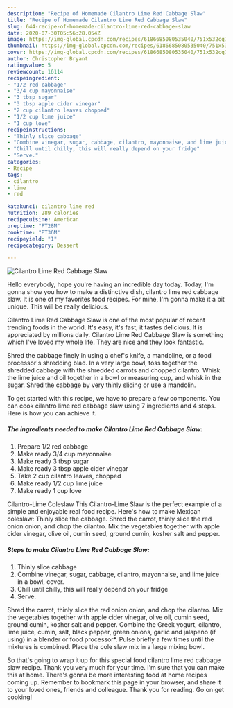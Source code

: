 ```yaml
---
description: "Recipe of Homemade Cilantro Lime Red Cabbage Slaw"
title: "Recipe of Homemade Cilantro Lime Red Cabbage Slaw"
slug: 644-recipe-of-homemade-cilantro-lime-red-cabbage-slaw
date: 2020-07-30T05:56:28.054Z
image: https://img-global.cpcdn.com/recipes/6186685080535040/751x532cq70/cilantro-lime-red-cabbage-slaw-recipe-main-photo.jpg
thumbnail: https://img-global.cpcdn.com/recipes/6186685080535040/751x532cq70/cilantro-lime-red-cabbage-slaw-recipe-main-photo.jpg
cover: https://img-global.cpcdn.com/recipes/6186685080535040/751x532cq70/cilantro-lime-red-cabbage-slaw-recipe-main-photo.jpg
author: Christopher Bryant
ratingvalue: 5
reviewcount: 16114
recipeingredient:
- "1/2 red cabbage"
- "3/4 cup mayonnaise"
- "3 tbsp sugar"
- "3 tbsp apple cider vinegar"
- "2 cup cilantro leaves chopped"
- "1/2 cup lime juice"
- "1 cup love"
recipeinstructions:
- "Thinly slice cabbage"
- "Combine vinegar, sugar, cabbage, cilantro, mayonnaise, and lime juice in a bowl, cover."
- "Chill until chilly, this will really depend on your fridge"
- "Serve."
categories:
- Recipe
tags:
- cilantro
- lime
- red

katakunci: cilantro lime red 
nutrition: 289 calories
recipecuisine: American
preptime: "PT28M"
cooktime: "PT36M"
recipeyield: "1"
recipecategory: Dessert

---
```



![Cilantro Lime Red Cabbage Slaw](https://img-global.cpcdn.com/recipes/6186685080535040/751x532cq70/cilantro-lime-red-cabbage-slaw-recipe-main-photo.jpg)

Hello everybody, hope you're having an incredible day today. Today, I'm gonna show you how to make a distinctive dish, cilantro lime red cabbage slaw. It is one of my favorites food recipes. For mine, I'm gonna make it a bit unique. This will be really delicious.

Cilantro Lime Red Cabbage Slaw is one of the most popular of recent trending foods in the world. It's easy, it's fast, it tastes delicious. It is appreciated by millions daily. Cilantro Lime Red Cabbage Slaw is something which I've loved my whole life. They are nice and they look fantastic.

Shred the cabbage finely in using a chef&#39;s knife, a mandoline, or a food processor&#39;s shredding blad. In a very large bowl, toss together the shredded cabbage with the shredded carrots and chopped cilantro. Whisk the lime juice and oil together in a bowl or measuring cup, and whisk in the sugar. Shred the cabbage by very thinly slicing or use a mandolin.


To get started with this recipe, we have to prepare a few components. You can cook cilantro lime red cabbage slaw using 7 ingredients and 4 steps. Here is how you can achieve it.

<!--inarticleads1-->

##### The ingredients needed to make Cilantro Lime Red Cabbage Slaw:

1. Prepare 1/2 red cabbage
1. Make ready 3/4 cup mayonnaise
1. Make ready 3 tbsp sugar
1. Make ready 3 tbsp apple cider vinegar
1. Take 2 cup cilantro leaves, chopped
1. Make ready 1/2 cup lime juice
1. Make ready 1 cup love


Cilantro-Lime Coleslaw This Cilantro-Lime Slaw is the perfect example of a simple and enjoyable real food recipe. Here&#39;s how to make Mexican coleslaw: Thinly slice the cabbage. Shred the carrot, thinly slice the red onion onion, and chop the cilantro. Mix the vegetables together with apple cider vinegar, olive oil, cumin seed, ground cumin, kosher salt and pepper. 

<!--inarticleads2-->

##### Steps to make Cilantro Lime Red Cabbage Slaw:

1. Thinly slice cabbage
1. Combine vinegar, sugar, cabbage, cilantro, mayonnaise, and lime juice in a bowl, cover.
1. Chill until chilly, this will really depend on your fridge
1. Serve.


Shred the carrot, thinly slice the red onion onion, and chop the cilantro. Mix the vegetables together with apple cider vinegar, olive oil, cumin seed, ground cumin, kosher salt and pepper. Combine the Greek yogurt, cilantro, lime juice, cumin, salt, black pepper, green onions, garlic and jalapeño (if using) in a blender or food processor*. Pulse briefly a few times until the mixtures is combined. Place the cole slaw mix in a large mixing bowl. 

So that's going to wrap it up for this special food cilantro lime red cabbage slaw recipe. Thank you very much for your time. I'm sure that you can make this at home. There's gonna be more interesting food at home recipes coming up. Remember to bookmark this page in your browser, and share it to your loved ones, friends and colleague. Thank you for reading. Go on get cooking!
